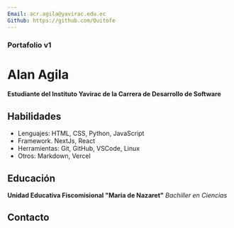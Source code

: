 ```yaml
---
Email: acr.agila@yavirac.edu.ec
Github: https://github.com/Quitofe
---
```


### Portafolio v1

# Alan Agila 

**Estudiante del Instituto Yavirac de la Carrera de Desarrollo de Software**

## Habilidades

- Lenguajes: HTML, CSS, Python, JavaScript
- Framework. NextJs, React
- Herramientas: Git, GitHub, VSCode, Linux
- Otros: Markdown, Vercel

## Educación

**Unidad Educativa Fiscomisional "Maria de Nazaret"**
*Bachiller en Ciencias*

## Contacto
